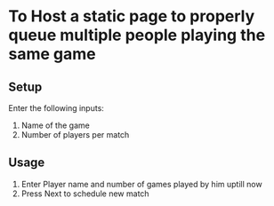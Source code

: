 # To Host a static page to properly queue multiple people playing the same game

## Setup
Enter the following inputs:  
1. Name of the game
2. Number of players per match
  

## Usage
1. Enter Player name and number of games played by him uptill now
2. Press Next to schedule new match